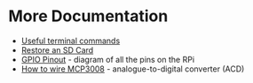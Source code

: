 # More Documentation

* [Useful terminal commands](https://github.com/herereadthis/lutra/blob/master/docs/terminal_commands.md)
* [Restore an SD Card](https://github.com/herereadthis/lutra/blob/master/docs/restore_image.md)
* [GPIO Pinout](https://github.com/herereadthis/lutra/blob/master/docs/GPIO.md) - diagram of all the pins on the RPi
* [How to wire MCP3008](https://github.com/herereadthis/lutra/blob/master/docs/MCP3008.md) - analogue-to-digital converter (ACD)